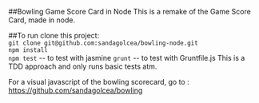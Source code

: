 ##Bowling Game Score Card in Node
This is a remake of the Game Score Card, made in node.

##To run
clone this project:  
`git clone git@github.com:sandagolcea/bowling-node.git`   
`npm install`  
`npm test`  -- to test with jasmine
`grunt` -- to test with Gruntfile.js
This is a TDD approach and only runs basic tests atm.  

For a visual javascript of the bowling scorecard, go to : https://github.com/sandagolcea/bowling